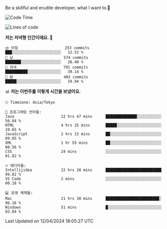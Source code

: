 Be a skillful and erudite developer, what I want to.👶

<!--START_SECTION:waka-->
![Code Time](http://img.shields.io/badge/Code%20Time-691%20hrs-blue)

![Lines of code](https://img.shields.io/badge/%EC%A0%80%EB%8A%94%20%EC%97%AC%ED%83%9C%EA%B9%8C%EC%A7%80%20-1.2%20million%20%EC%A4%84%EC%9D%98%20%EC%BD%94%EB%93%9C%EB%A5%BC%20%EC%9E%91%EC%84%B1%ED%96%88%EC%96%B4%EC%9A%94.-blue)

**저는 저녁형 인간이에요. 🦉** 

```text
🌞 아침                     253 commits         ███░░░░░░░░░░░░░░░░░░░░░░   12.52 % 
🌆 낮　                     574 commits         ███████░░░░░░░░░░░░░░░░░░   28.40 % 
🌃 저녁                     791 commits         ██████████░░░░░░░░░░░░░░░   39.14 % 
🌙 밤　                     403 commits         █████░░░░░░░░░░░░░░░░░░░░   19.94 % 
```


📊 **저는 이번주를 이렇게 시간을 보냈어요.** 

```text
🕑︎ Timezone: Asia/Tokyo

💬 프로그래밍 언어들: 
Java                     12 hrs 47 mins      ██████████████░░░░░░░░░░░   56.84 % 
HTML                     4 hrs 25 mins       █████░░░░░░░░░░░░░░░░░░░░   19.65 % 
JavaScript               2 hrs 13 mins       ██░░░░░░░░░░░░░░░░░░░░░░░   09.85 % 
XML                      1 hr 55 mins        ██░░░░░░░░░░░░░░░░░░░░░░░   08.56 % 
CSS                      24 mins             ░░░░░░░░░░░░░░░░░░░░░░░░░   01.82 % 

🔥 에디터들: 
Intellijidea             22 hrs 28 mins      █████████████████████████   99.82 % 
VS Code                  2 mins              ░░░░░░░░░░░░░░░░░░░░░░░░░   00.18 % 

💻 운영 체제들: 
Mac                      21 hrs 38 mins      ████████████████████████░   96.16 % 
Windows                  51 mins             █░░░░░░░░░░░░░░░░░░░░░░░░   03.84 % 
```


 Last Updated on 12/04/2024 18:05:27 UTC
<!--END_SECTION:waka-->

